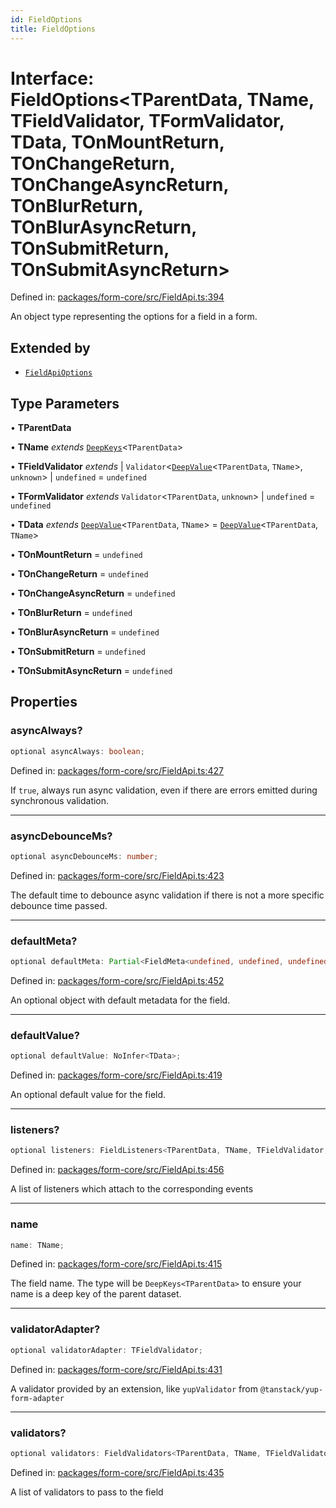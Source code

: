 ```yaml
---
id: FieldOptions
title: FieldOptions
---
```


<!-- DO NOT EDIT: this page is autogenerated from the type comments -->

# Interface: FieldOptions\<TParentData, TName, TFieldValidator, TFormValidator, TData, TOnMountReturn, TOnChangeReturn, TOnChangeAsyncReturn, TOnBlurReturn, TOnBlurAsyncReturn, TOnSubmitReturn, TOnSubmitAsyncReturn\>

Defined in: [packages/form-core/src/FieldApi.ts:394](https://github.com/TanStack/form/blob/main/packages/form-core/src/FieldApi.ts#L394)

An object type representing the options for a field in a form.

## Extended by

- [`FieldApiOptions`](fieldapioptions.md)

## Type Parameters

• **TParentData**

• **TName** *extends* [`DeepKeys`](../type-aliases/deepkeys.md)\<`TParentData`\>

• **TFieldValidator** *extends* 
  \| `Validator`\<[`DeepValue`](../type-aliases/deepvalue.md)\<`TParentData`, `TName`\>, `unknown`\>
  \| `undefined` = `undefined`

• **TFormValidator** *extends* `Validator`\<`TParentData`, `unknown`\> \| `undefined` = `undefined`

• **TData** *extends* [`DeepValue`](../type-aliases/deepvalue.md)\<`TParentData`, `TName`\> = [`DeepValue`](../type-aliases/deepvalue.md)\<`TParentData`, `TName`\>

• **TOnMountReturn** = `undefined`

• **TOnChangeReturn** = `undefined`

• **TOnChangeAsyncReturn** = `undefined`

• **TOnBlurReturn** = `undefined`

• **TOnBlurAsyncReturn** = `undefined`

• **TOnSubmitReturn** = `undefined`

• **TOnSubmitAsyncReturn** = `undefined`

## Properties

### asyncAlways?

```ts
optional asyncAlways: boolean;
```

Defined in: [packages/form-core/src/FieldApi.ts:427](https://github.com/TanStack/form/blob/main/packages/form-core/src/FieldApi.ts#L427)

If `true`, always run async validation, even if there are errors emitted during synchronous validation.

***

### asyncDebounceMs?

```ts
optional asyncDebounceMs: number;
```

Defined in: [packages/form-core/src/FieldApi.ts:423](https://github.com/TanStack/form/blob/main/packages/form-core/src/FieldApi.ts#L423)

The default time to debounce async validation if there is not a more specific debounce time passed.

***

### defaultMeta?

```ts
optional defaultMeta: Partial<FieldMeta<undefined, undefined, undefined, undefined, undefined, undefined, undefined>>;
```

Defined in: [packages/form-core/src/FieldApi.ts:452](https://github.com/TanStack/form/blob/main/packages/form-core/src/FieldApi.ts#L452)

An optional object with default metadata for the field.

***

### defaultValue?

```ts
optional defaultValue: NoInfer<TData>;
```

Defined in: [packages/form-core/src/FieldApi.ts:419](https://github.com/TanStack/form/blob/main/packages/form-core/src/FieldApi.ts#L419)

An optional default value for the field.

***

### listeners?

```ts
optional listeners: FieldListeners<TParentData, TName, TFieldValidator, TFormValidator, TData>;
```

Defined in: [packages/form-core/src/FieldApi.ts:456](https://github.com/TanStack/form/blob/main/packages/form-core/src/FieldApi.ts#L456)

A list of listeners which attach to the corresponding events

***

### name

```ts
name: TName;
```

Defined in: [packages/form-core/src/FieldApi.ts:415](https://github.com/TanStack/form/blob/main/packages/form-core/src/FieldApi.ts#L415)

The field name. The type will be `DeepKeys<TParentData>` to ensure your name is a deep key of the parent dataset.

***

### validatorAdapter?

```ts
optional validatorAdapter: TFieldValidator;
```

Defined in: [packages/form-core/src/FieldApi.ts:431](https://github.com/TanStack/form/blob/main/packages/form-core/src/FieldApi.ts#L431)

A validator provided by an extension, like `yupValidator` from `@tanstack/yup-form-adapter`

***

### validators?

```ts
optional validators: FieldValidators<TParentData, TName, TFieldValidator, TFormValidator, TData, TOnMountReturn, TOnChangeReturn, TOnChangeAsyncReturn, TOnBlurReturn, TOnBlurAsyncReturn, TOnSubmitReturn, TOnSubmitAsyncReturn>;
```

Defined in: [packages/form-core/src/FieldApi.ts:435](https://github.com/TanStack/form/blob/main/packages/form-core/src/FieldApi.ts#L435)

A list of validators to pass to the field
